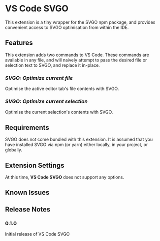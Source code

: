 # VS Code SVGO

This extension is a tiny wrapper for the SVGO npm package, and provides convenient access to SVGO optimisation from within the IDE.

## Features

This extension adds two commands to VS Code.  These commands are available in any file, and will naively attempt to pass the desired file or selection text to SVGO, and replace it in-place.

### *SVGO: Optimize current file*

Optimise the active editor tab's file contents with SVGO.

### *SVGO: Optimize current selection*

Optimise the current selection's contents with SVGO.

## Requirements

SVGO does not come bundled with this extension. It is assumed that you have installed SVGO via npm (or yarn) either locally, in your project, or globally.

## Extension Settings

At this time, **VS Code SVGO** does not support any options.

## Known Issues

## Release Notes

### 0.1.0

Initial release of VS Code SVGO
